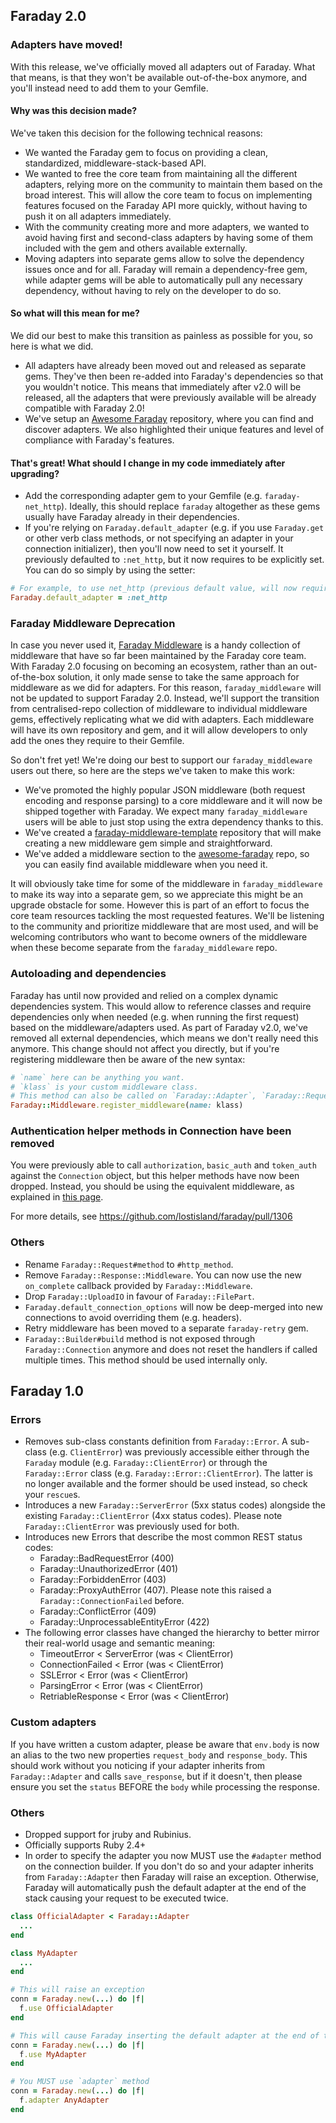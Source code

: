 ## Faraday 2.0

### Adapters have moved!

With this release, we've officially moved all adapters out of Faraday.
What that means, is that they won't be available out-of-the-box anymore,
and you'll instead need to add them to your Gemfile.

#### Why was this decision made?

We've taken this decision for the following technical reasons:

* We wanted the Faraday gem to focus on providing a clean, standardized, middleware-stack-based API.
* We wanted to free the core team from maintaining all the different adapters, relying more on the community to
  maintain them based on the broad interest. This will allow the core team to focus on implementing features
  focused on the Faraday API more quickly, without having to push it on all adapters immediately.
* With the community creating more and more adapters, we wanted to avoid having first and second-class adapters
  by having some of them included with the gem and others available externally.
* Moving adapters into separate gems allow to solve the dependency issues once and for all.
  Faraday will remain a dependency-free gem, while adapter gems will be able to automatically pull
  any necessary dependency, without having to rely on the developer to do so.

#### So what will this mean for me?

We did our best to make this transition as painless as possible for you, so here is what we did.

* All adapters have already been moved out and released as separate gems.
  They've then been re-added into Faraday's dependencies so that you wouldn't notice.
  This means that immediately after v2.0 will be released, all the adapters that were previously available will be
  already compatible with Faraday 2.0!
* We've setup an [Awesome Faraday](https://github.com/lostisland/awesome-faraday) repository, where you can find and discover adapters.
  We also highlighted their unique features and level of compliance with Faraday's features.

#### That's great! What should I change in my code immediately after upgrading?

* Add the corresponding adapter gem to your Gemfile (e.g. `faraday-net_http`). Ideally, this should replace
  `faraday` altogether as these gems usually have Faraday already in their dependencies.
* If you're relying on `Faraday.default_adapter` (e.g. if you use `Faraday.get` or other verb class methods, or not
  specifying an adapter in your connection initializer), then you'll now need to set it yourself. It previously
  defaulted to `:net_http`, but it now requires to be explicitly set. You can do so simply by using the setter:

```ruby
# For example, to use net_http (previous default value, will now require `gem 'faraday-net_http'` in your gemfile)
Faraday.default_adapter = :net_http
```

### Faraday Middleware Deprecation

In case you never used it, [Faraday Middleware](https://github.com/lostisland/faraday_middleware) is a handy collection of middleware that have so far been maintained by the Faraday core team.
With Faraday 2.0 focusing on becoming an ecosystem, rather than an out-of-the-box solution, it only made sense to take the same approach for middleware as we did for adapters. For this reason, `faraday_middleware` will not be updated to support Faraday 2.0.
Instead, we'll support the transition from centralised-repo collection of middleware to individual middleware gems, effectively replicating what we did with adapters. Each middleware will have its own repository and gem, and it will allow developers to only add the ones they require to their Gemfile.

So don't fret yet! We're doing our best to support our `faraday_middleware` users out there, so here are the steps we've taken to make this work:
* We've promoted the highly popular JSON middleware (both request encoding and response parsing) to a core middleware and it will now be shipped together with Faraday. We expect many `faraday_middleware` users will be able to just stop using the extra dependency thanks to this.
* We've created a [faraday-middleware-template](https://github.com/lostisland/faraday-middleware-template) repository that will make creating a new middleware gem simple and straightforward.
* We've added a middleware section to the [awesome-faraday](https://github.com/lostisland/awesome-faraday) repo, so you can easily find available middleware when you need it.

It will obviously take time for some of the middleware in `faraday_middleware` to make its way into a separate gem, so we appreciate this might be an upgrade obstacle for some. However this is part of an effort to focus the core team resources tackling the most requested features.
We'll be listening to the community and prioritize middleware that are most used, and will be welcoming contributors who want to become owners of the middleware when these become separate from the `faraday_middleware` repo.

### Autoloading and dependencies

Faraday has until now provided and relied on a complex dynamic dependencies system.
This would allow to reference classes and require dependencies only when needed (e.g. when running the first request) based
on the middleware/adapters used.
As part of Faraday v2.0, we've removed all external dependencies, which means we don't really need this anymore.
This change should not affect you directly, but if you're registering middleware then be aware of the new syntax:

```ruby
# `name` here can be anything you want.
# `klass` is your custom middleware class.
# This method can also be called on `Faraday::Adapter`, `Faraday::Request` and `Faraday::Response`
Faraday::Middleware.register_middleware(name: klass)
```

### Authentication helper methods in Connection have been removed

You were previously able to call `authorization`, `basic_auth` and `token_auth` against the `Connection` object, but this helper methods have now been dropped.
Instead, you should be using the equivalent middleware, as explained in [this page](https://lostisland.github.io/faraday/middleware/authentication).

For more details, see https://github.com/lostisland/faraday/pull/1306

### Others

* Rename `Faraday::Request#method` to `#http_method`.
* Remove `Faraday::Response::Middleware`. You can now use the new `on_complete` callback provided by `Faraday::Middleware`.
* Drop `Faraday::UploadIO` in favour of `Faraday::FilePart`.
* `Faraday.default_connection_options` will now be deep-merged into new connections to avoid overriding them (e.g. headers).
* Retry middleware has been moved to a separate `faraday-retry` gem.
* `Faraday::Builder#build` method is not exposed through `Faraday::Connection` anymore and does not reset the handlers if called multiple times. This method should be used internally only.

## Faraday 1.0

### Errors
* Removes sub-class constants definition from `Faraday::Error`. A sub-class (e.g. `ClientError`) was previously accessible
either through the `Faraday` module (e.g. `Faraday::ClientError`) or through the `Faraday::Error` class (e.g. `Faraday::Error::ClientError`).
The latter is no longer available and the former should be used instead, so check your `rescue`s.
* Introduces a new `Faraday::ServerError` (5xx status codes) alongside the existing `Faraday::ClientError` (4xx status codes).
Please note `Faraday::ClientError` was previously used for both.
* Introduces new Errors that describe the most common REST status codes:
  * Faraday::BadRequestError (400)
  * Faraday::UnauthorizedError (401)
  * Faraday::ForbiddenError (403)
  * Faraday::ProxyAuthError (407). Please note this raised a `Faraday::ConnectionFailed` before.
  * Faraday::ConflictError (409)
  * Faraday::UnprocessableEntityError (422)
* The following error classes have changed the hierarchy to better mirror their real-world usage and semantic meaning:
  * TimeoutError < ServerError (was < ClientError)
  * ConnectionFailed < Error (was < ClientError)
  * SSLError < Error (was < ClientError)
  * ParsingError < Error (was < ClientError)
  * RetriableResponse < Error (was < ClientError)

### Custom adapters
If you have written a custom adapter, please be aware that `env.body` is now an alias to the two new properties `request_body` and `response_body`.
This should work without you noticing if your adapter inherits from `Faraday::Adapter` and calls `save_response`, but if it doesn't, then please ensure you set the `status` BEFORE the `body` while processing the response.

### Others
* Dropped support for jruby and Rubinius.
* Officially supports Ruby 2.4+
* In order to specify the adapter you now MUST use the `#adapter` method on the connection builder. If you don't do so and your adapter inherits from `Faraday::Adapter` then Faraday will raise an exception. Otherwise, Faraday will automatically push the default adapter at the end of the stack causing your request to be executed twice.
```ruby
class OfficialAdapter < Faraday::Adapter
  ...
end

class MyAdapter
  ...
end

# This will raise an exception
conn = Faraday.new(...) do |f|
  f.use OfficialAdapter
end

# This will cause Faraday inserting the default adapter at the end of the stack
conn = Faraday.new(...) do |f|
  f.use MyAdapter
end

# You MUST use `adapter` method
conn = Faraday.new(...) do |f|
  f.adapter AnyAdapter
end
```
